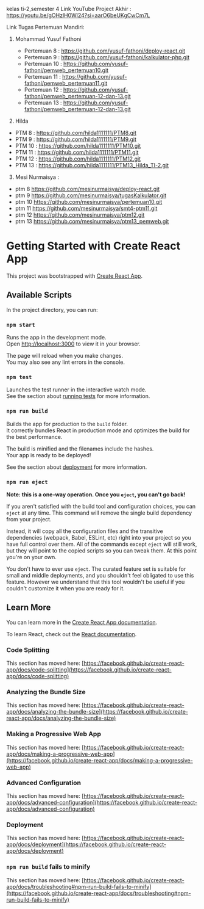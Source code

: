 kelas ti-2,semester 4
Link YouTube Project Akhir : https://youtu.be/gOHzlH0Wl24?si=aarO6beUKgCwCm7L

Link Tugas Pertemuan Mandiri: 

1. Mohammad Yusuf Fathoni
   - Pertemuan 8 : https://github.com/yusuf-fathoni/deploy-react.git
   - Pertemuan 9 : https://github.com/yusuf-fathoni/kalkulator-php.git
   - Pertemuan 10 : https://github.com/yusuf-fathoni/pemweb_pertemuan10.git
   - Pertemuan 11 : https://github.com/yusuf-fathoni/pemweb_pertemuan11.git
   - Pertemuan 12 : https://github.com/yusuf-fathoni/pemweb_pertemuan-12-dan-13.git
   - Pertemuan 13 : https://github.com/yusuf-fathoni/pemweb_pertemuan-12-dan-13.git

2. Hilda
- PTM 8 : https://github.com/hilda1111111/PTM8.git
- PTM 9 : https://github.com/hilda1111111/PTM9.git
- PTM 10 : https://github.com/hilda1111111/PTM10.git
- PTM 11 : https://github.com/hilda1111111/PTM11.git
- PTM 12 : https://github.com/hilda1111111/PTM12.git
- PTM 13 : https://github.com/hilda1111111/PTM13_Hilda_TI-2.git

3. Mesi Nurmaisya : 
- ptm 8 https://github.com/mesinurmaisya/deploy-react.git
- ptm 9 https://github.com/mesinurmaisya/tugasKalkulator.git
- ptm 10 https://github.com/mesinurmaisya/pertemuan10.git
- ptm 11 https://github.com/mesinurmaisya/smt4-ptm11.git
- ptm 12 https://github.com/mesinurmaisya/ptm12.git
- ptm 13 https://github.com/mesinurmaisya/ptm13_pemweb.git


# Getting Started with Create React App

This project was bootstrapped with [Create React App](https://github.com/facebook/create-react-app).

## Available Scripts

In the project directory, you can run:

### `npm start`

Runs the app in the development mode.\
Open [http://localhost:3000](http://localhost:3000) to view it in your browser.

The page will reload when you make changes.\
You may also see any lint errors in the console.

### `npm test`

Launches the test runner in the interactive watch mode.\
See the section about [running tests](https://facebook.github.io/create-react-app/docs/running-tests) for more information.

### `npm run build`

Builds the app for production to the `build` folder.\
It correctly bundles React in production mode and optimizes the build for the best performance.

The build is minified and the filenames include the hashes.\
Your app is ready to be deployed!

See the section about [deployment](https://facebook.github.io/create-react-app/docs/deployment) for more information.

### `npm run eject`

**Note: this is a one-way operation. Once you `eject`, you can't go back!**

If you aren't satisfied with the build tool and configuration choices, you can `eject` at any time. This command will remove the single build dependency from your project.

Instead, it will copy all the configuration files and the transitive dependencies (webpack, Babel, ESLint, etc) right into your project so you have full control over them. All of the commands except `eject` will still work, but they will point to the copied scripts so you can tweak them. At this point you're on your own.

You don't have to ever use `eject`. The curated feature set is suitable for small and middle deployments, and you shouldn't feel obligated to use this feature. However we understand that this tool wouldn't be useful if you couldn't customize it when you are ready for it.

## Learn More

You can learn more in the [Create React App documentation](https://facebook.github.io/create-react-app/docs/getting-started).

To learn React, check out the [React documentation](https://reactjs.org/).

### Code Splitting

This section has moved here: [https://facebook.github.io/create-react-app/docs/code-splitting](https://facebook.github.io/create-react-app/docs/code-splitting)

### Analyzing the Bundle Size

This section has moved here: [https://facebook.github.io/create-react-app/docs/analyzing-the-bundle-size](https://facebook.github.io/create-react-app/docs/analyzing-the-bundle-size)

### Making a Progressive Web App

This section has moved here: [https://facebook.github.io/create-react-app/docs/making-a-progressive-web-app](https://facebook.github.io/create-react-app/docs/making-a-progressive-web-app)

### Advanced Configuration

This section has moved here: [https://facebook.github.io/create-react-app/docs/advanced-configuration](https://facebook.github.io/create-react-app/docs/advanced-configuration)

### Deployment

This section has moved here: [https://facebook.github.io/create-react-app/docs/deployment](https://facebook.github.io/create-react-app/docs/deployment)

### `npm run build` fails to minify

This section has moved here: [https://facebook.github.io/create-react-app/docs/troubleshooting#npm-run-build-fails-to-minify](https://facebook.github.io/create-react-app/docs/troubleshooting#npm-run-build-fails-to-minify)
